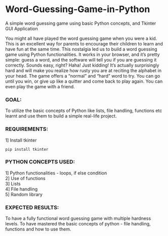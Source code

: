 # Word-Guessing-Game-in-Python
A simple word guessing game using basic Python concepts, and Tkinter GUI Application

You might all have played the word guessing game when you were a kid. This is an excellent way for parents to encourage their children to learn and have fun at the same time.  This nostalgia led us to build a word guessing game using Python functionalities.
It works in your browser, and it’s pretty simple: guess a word, and the software will tell you if you are guessing it correctly. Sounds easy, right?
Haha! Just kidding! It’s actually surprisingly hard and will make you realize how rusty you are at reciting the alphabet in your head. The game offers a “normal” and “hard” word to try. You can go until you win, or give up like a quitter and come back to play again. You can even play the game with a friend.

### GOAL:
To utilize the basic concepts of Python like lists, file handling, functions etc learnt and use them to build a simple real-life project.

### REQUIREMENTS:

1] Install tkinter 
    
    pip install tkinter
    
### PYTHON CONCEPTS USED:

1] Python functionalities - loops, if else condition<br>
2] Use of functions<br>
3] Lists <br>
4] File handling<br>
5] Random library<br>

### EXPECTED RESULTS:
To have a fully functional word guessing game with multiple hardness levels.
To have mastered the basic concepts of python - file handling, functions and how to use them.
